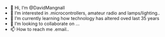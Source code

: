 - 👋 Hi, I’m @DavidMangnall
- 👀 I’m interested in .microcontrollers, amateur radio and lamps/lighting..
- 🌱 I’m currently learning how technology has altered oved last 35 years
- 💞️ I’m looking to collaborate on ...
- 📫 How to reach me .email..

<!---
DavidMangnall/DavidMangnall is a ✨ special ✨ repository because its `README.md` (this file) appears on your GitHub profile.
You can click the Preview link to take a look at your changes.
--->
